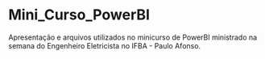 # Mini_Curso_PowerBI
Apresentação e arquivos utilizados no minicurso de PowerBI ministrado na semana do Engenheiro Eletricista no IFBA - Paulo Afonso.
